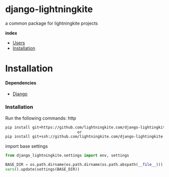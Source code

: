django-lightningkite
==============
a common package for lightningkite projects

**index**
- [Users](docs/users.md)
- [Installation](#installation)

# Installation

#### Dependencies
* [Django](https://www.djangoproject.com/)

### Installation
Run the following commands:
http
```bash
pip install git+https://github.com/lightningkite.com/django-lightingkite
                                or
pip install git+ssh://github.com/lightningkite.com/django-lightingkite
```

import base settings
```python
from django_lightningkite.settings import env, settings

BASE_DIR = os.path.dirname(os.path.dirname(os.path.abspath(__file__)))
vars().update(settings(BASE_DIR))
```
